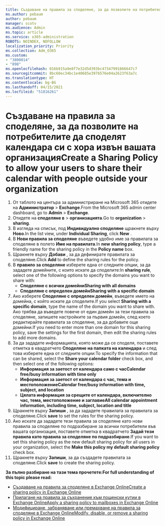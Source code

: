 ```yaml
---
title: Създаване на правила за споделяне, за да позволите на потребителите да споделят календара си с хора извън вашата организация
ms.author: pebaum
author: pebaum
manager: scotv
ms.audience: Admin
ms.topic: article
ms.service: o365-administration
ROBOTS: NOINDEX, NOFOLLOW
localization_priority: Priority
ms.collection: Adm_O365
ms.custom:
- "3800014"
- "898"
ms.openlocfilehash: 016b915a9e8f7e32d5d393bc47347991866647c7
ms.sourcegitcommit: 8bc60ec34bc1e40685e3976576e04a2623f63a7c
ms.translationtype: HT
ms.contentlocale: bg-BG
ms.lasthandoff: 04/15/2021
ms.locfileid: "51816261"
---
```

# <a name="create-a-sharing-policy-to-allow-your-users-to-share-their-calendar-with-people-outside-your-organization"></a><span data-ttu-id="44678-102">Създаване на правила за споделяне, за да позволите на потребителите да споделят календара си с хора извън вашата организация</span><span class="sxs-lookup"><span data-stu-id="44678-102">Create a Sharing Policy to allow your users to share their calendar with people outside your organization</span></span>

1. <span data-ttu-id="44678-103">От таблото на центъра за администриране на Microsoft 365 отидете на **Администратор** > **Exchange**.</span><span class="sxs-lookup"><span data-stu-id="44678-103">From the Microsoft 365 admin center dashboard, go to **Admin** > **Exchange**.</span></span>
2. <span data-ttu-id="44678-104">Отидете на **споделяне в** > **организацията**.</span><span class="sxs-lookup"><span data-stu-id="44678-104">Go to **organization** > **sharing**.</span></span>
3. <span data-ttu-id="44678-105">В изгледа на списък, под **Индивидуално споделяне** щракнете върху **Ново**.</span><span class="sxs-lookup"><span data-stu-id="44678-105">In the list view, under **Individual Sharing**, click **New** .</span></span>
4. <span data-ttu-id="44678-106">В **Нови правила за споделяне** въведете удобно име за правилата за споделяне в полето **Име на правилата**.</span><span class="sxs-lookup"><span data-stu-id="44678-106">In **new sharing policy**, type a friendly name for the sharing policy in the **Policy name** box.</span></span>
5. <span data-ttu-id="44678-107">Щракнете върху **Добави** , за да дефинирате правилата за споделяне.</span><span class="sxs-lookup"><span data-stu-id="44678-107">Click **Add**  to define the sharing rules for the policy.</span></span>
6. <span data-ttu-id="44678-108">В **правило за споделяне** изберете една от следните опции, за да зададете домейните, с които искате да споделите:</span><span class="sxs-lookup"><span data-stu-id="44678-108">In **sharing rule**, select one of the following options to specify the domains you want to share with:</span></span>
    - <span data-ttu-id="44678-109">**Споделяне с всички домейни**</span><span class="sxs-lookup"><span data-stu-id="44678-109">**Sharing with all domains**</span></span>
    - <span data-ttu-id="44678-110">**Споделяне с определен домейн**</span><span class="sxs-lookup"><span data-stu-id="44678-110">**Sharing with a specific domain**</span></span>
8. <span data-ttu-id="44678-111">Ако изберете **Споделяне с определен домейн**, въведете името на домейна, с който искате да споделите.</span><span class="sxs-lookup"><span data-stu-id="44678-111">If you select **Sharing with a specific domain**, type the name of the domain you want to share with.</span></span> <span data-ttu-id="44678-112">Ако трябва да въведете повече от един домейн за тези правила за споделяне, запишете настройките за първия домейн, след което редактирайте правилата за споделяне, за да добавите още домейни.</span><span class="sxs-lookup"><span data-stu-id="44678-112">If you need to enter more than one domain for this sharing policy, save the settings for the first domain, then edit the sharing rules to add more domains.</span></span>
9. <span data-ttu-id="44678-113">За да зададете информацията, която може да се споделя, поставете отметка в квадратчето **Споделяне на папката на календара** и след това изберете една от следните опции:</span><span class="sxs-lookup"><span data-stu-id="44678-113">To specify the information that can be shared, select the **Share your calendar folder** check box, and then select one of the following options:</span></span>
    - <span data-ttu-id="44678-114">**Информация за заетост от календара само с час**</span><span class="sxs-lookup"><span data-stu-id="44678-114">**Calendar free/busy information with time only**</span></span>
    - <span data-ttu-id="44678-115">**Информация за заетост от календара с час, тема и местоположение**</span><span class="sxs-lookup"><span data-stu-id="44678-115">**Calendar free/busy information with time, subject, and location**</span></span>
    - <span data-ttu-id="44678-116">**Цялата информация за срещите от календара, включително час, тема, местоположение и заглавие**</span><span class="sxs-lookup"><span data-stu-id="44678-116">**All calendar appointment information, including time, subject, location and title**</span></span>
11. <span data-ttu-id="44678-117">Щракнете върху **Запиши** , за да зададете правилата за правилата за споделяне.</span><span class="sxs-lookup"><span data-stu-id="44678-117">Click **save** to set the rules for the sharing policy.</span></span>
12. <span data-ttu-id="44678-118">Ако искате да зададете тези правила за споделяне като нови правила за споделяне по подразбиране за всички потребители във вашата организация, поставете отметка в квадратчето **Задай тези правила като правила за споделяне по подразбиране**.</span><span class="sxs-lookup"><span data-stu-id="44678-118">If you want to set this sharing policy as the new default sharing policy for all users in your organization, select the **Make this policy my default sharing policy** check box.</span></span>
13. <span data-ttu-id="44678-119">Щракнете върху **Запиши**, за да създадете правилата за споделяне.</span><span class="sxs-lookup"><span data-stu-id="44678-119">Click **save** to create the sharing policy.</span></span>  

<span data-ttu-id="44678-120">**За пълно разбиране на тази тема прочетете:**</span><span class="sxs-lookup"><span data-stu-id="44678-120">**For full understanding of this topic please read:**</span></span>

- [<span data-ttu-id="44678-121">Създаване на правила за споделяне в Exchange Online</span><span class="sxs-lookup"><span data-stu-id="44678-121">Create a sharing policy in Exchange Online</span></span>](https://docs.microsoft.com/exchange/sharing/sharing-policies/create-a-sharing-policy)
- [<span data-ttu-id="44678-122">Прилагане на правила за съхранение към пощенски кутии в Exchange Online</span><span class="sxs-lookup"><span data-stu-id="44678-122">Apply a sharing policy to mailboxes in Exchange Online</span></span>](https://docs.microsoft.com/exchange/sharing/sharing-policies/apply-a-sharing-policy)
- [<span data-ttu-id="44678-123">Модифициране, забраняване или премахване на правила за споделяне в Exchange Online</span><span class="sxs-lookup"><span data-stu-id="44678-123">Modify, disable, or remove a sharing policy in Exchange Online</span></span>](https://docs.microsoft.com/exchange/sharing/sharing-policies/modify-a-sharing-policy)